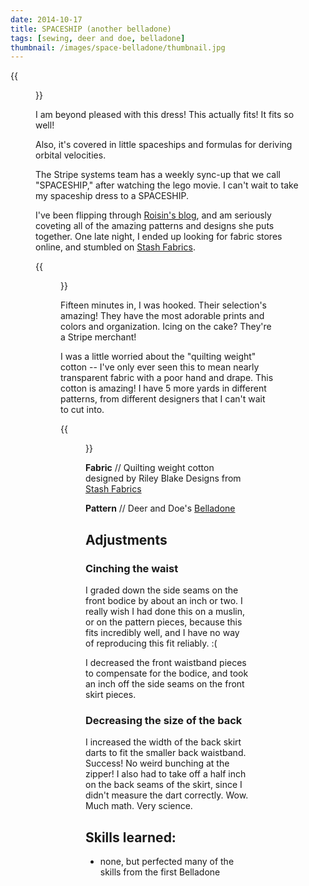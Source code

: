 ```yaml
---
date: 2014-10-17
title: SPACESHIP (another belladone)
tags: [sewing, deer and doe, belladone]
thumbnail: /images/space-belladone/thumbnail.jpg
---
```


{{<figure src="/images/space-belladone/front-again.jpg" class="right" title="Space Belladone" >}}

I am beyond pleased with this dress! This actually fits! It fits so well!

Also, it's covered in little spaceships and formulas for deriving orbital
velocities.

The Stripe systems team has a weekly sync-up that we call "SPACESHIP," after watching the
lego movie. I can't wait to take my spaceship dress to a SPACESHIP.

I've been flipping through [Roisin's blog](http://dollyclackett.blogspot.com/),
and am seriously coveting all of the amazing patterns and designs she puts together.
One late night, I ended up looking for fabric stores online,
and stumbled on [Stash Fabrics](http://www.stashfabrics.com).

{{<figure src="/images/space-belladone/front.jpg" class="medium right" title="Space Belladone" >}}

Fifteen minutes in, I was hooked. Their selection's amazing! They have the most
adorable prints and colors and organization. Icing on the cake? They're a Stripe
merchant!

I was a little worried about the "quilting weight" cotton -- I've only ever seen
this to mean nearly transparent fabric with a poor hand and drape. This cotton is
amazing! I have 5 more yards in different patterns, from different designers that
I can't wait to cut into.

{{<figure src="/images/space-belladone/space-fabric.jpg" title="Space Belladone" >}}

**Fabric** // Quilting weight cotton designed by Riley Blake Designs from [Stash Fabrics](http://www.stashfabrics.com/fabric/details/october-afternoon/rocket-age/rocket-blast-in-navy)

**Pattern** // Deer and Doe's [Belladone](https://shop.deer-and-doe.fr/en/sewing-patterns/8-belladone-dress-pattern.html)

## Adjustments

### Cinching the waist

  I graded down the side seams on the front bodice by about an inch or two. I really
  wish I had done this on a muslin, or on the pattern pieces, because this fits incredibly
  well, and I have no way of reproducing this fit reliably. :(

  I decreased the front waistband pieces to compensate for the bodice, and took an inch off
  the side seams on the front skirt pieces.

### Decreasing the size of the back

  I increased the width of the back skirt darts to fit the smaller back waistband. Success!
  No weird bunching at the zipper!
  I also had to take off a half inch on the back seams of the skirt, since I didn't measure
  the dart correctly.
  Wow. Much math. Very science.


## Skills learned:

- none, but perfected many of the skills from the first Belladone
